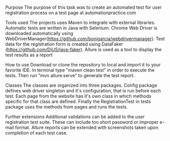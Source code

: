 Purpose
The purpose of this task was to create an automated test for user registration process on a test page at automationpractice.com

Tools used
The projects uses Maven to integrate with external libraries. Automatic tests are written in Java with Selenium. Chrome Web Driver is downloaded automatically using WebDriverManager(https://github.com/bonigarcia/webdrivermanager). Test data for the registration form is created using DataFaker (https://github.com/DiUS/java-faker). Allure is used as a tool to display the test results as a report

How to use
Download or clone the repository to local and import it to your favorite IDE. In terminal type "maven clean test" in order to execute the tests. Then run "mvn allure:serve" to generate the test report.

Classes
The classes are organized into three packages. Config package defines web driver singleton and it's configuration, that is run before each test. Each page from the website has it's own class in which methods specific for that class are defined. Finally the RegistrationTest in tests package uses the methods from pages and runs the tests.

Further extensions
Additional validations can be added to the user registration test suite. These can include too short password or improper e-mail format.
Allure reports can be extended with screenshots taken upon completion of each test case.
